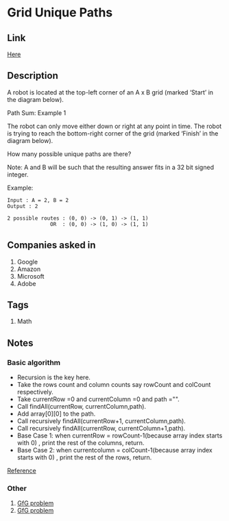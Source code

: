 # Grid Unique Paths

## Link

[Here](https://www.interviewbit.com/problems/grid-unique-paths/)

## Description

A robot is located at the top-left corner of an A x B grid (marked ‘Start’ in the diagram below).

Path Sum: Example 1

The robot can only move either down or right at any point in time. The robot is trying to reach the bottom-right corner of the grid (marked ‘Finish’ in the diagram below).

How many possible unique paths are there?

Note: A and B will be such that the resulting answer fits in a 32 bit signed integer.

Example:

```text
Input : A = 2, B = 2
Output : 2

2 possible routes : (0, 0) -> (0, 1) -> (1, 1)
              OR  : (0, 0) -> (1, 0) -> (1, 1)
```

## Companies asked in

1. Google
1. Amazon
1. Microsoft
1. Adobe

## Tags

1. Math

## Notes

### Basic algorithm

* Recursion is the key here.
* Take the rows count and col­umn counts say row­Count and col­Count respectively.
* Take cur­ren­tRow =0 and cur­rent­Col­umn =0 and path ="".
* Call findAll(currentRow, currentColumn,path).
* Add array[0][0] to the path.
* Call recursively findAll(currentRow+1, currentColumn,path).
* Call recursively findAll(currentRow, currentColumn+1,path).
* Base Case 1: when cur­ren­tRow = rowCount-1(because array index starts with 0) , print the rest of the columns, return.
* Base Case 2: when cur­rent­col­umn = colCount-1(because array index starts with 0) , print the rest of the rows, return.

[Reference](http://algorithms.tutorialhorizon.com/print-all-paths-from-top-left-to-bottom-right-in-two-dimensional-array/)

### Other

1. [GfG problem](http://www.geeksforgeeks.org/print-all-possible-paths-from-top-left-to-bottom-right-of-a-mxn-matrix/)
1. [GfG problem](http://www.geeksforgeeks.org/unique-paths-in-a-grid-with-obstacles/)